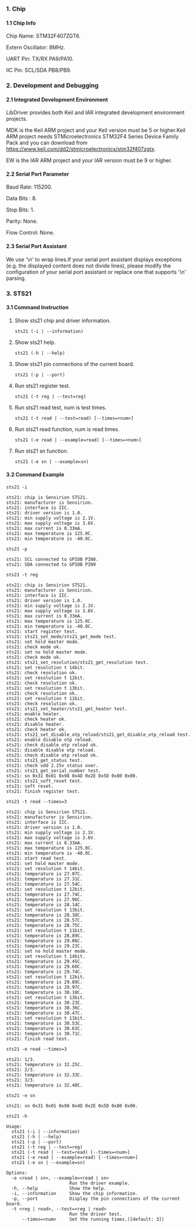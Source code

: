 ### 1. Chip

#### 1.1 Chip Info

Chip Name: STM32F407ZGT6.

Extern Oscillator: 8MHz.

UART Pin: TX/RX PA9/PA10.

IIC Pin: SCL/SDA PB8/PB9.

### 2. Development and Debugging

#### 2.1 Integrated Development Environment

LibDriver provides both Keil and IAR integrated development environment projects.

MDK is the Keil ARM project and your Keil version must be 5 or higher.Keil ARM project needs STMicroelectronics STM32F4 Series Device Family Pack and you can download from https://www.keil.com/dd2/stmicroelectronics/stm32f407zgtx.

EW is the IAR ARM project and your IAR version must be 9 or higher.

#### 2.2 Serial Port Parameter

Baud Rate: 115200.

Data Bits : 8.

Stop Bits: 1.

Parity: None.

Flow Control: None.

#### 2.3 Serial Port Assistant

We use '\n' to wrap lines.If your serial port assistant displays exceptions (e.g. the displayed content does not divide lines), please modify the configuration of your serial port assistant or replace one that supports '\n' parsing.

### 3. STS21

#### 3.1 Command Instruction

1. Show sts21 chip and driver information.

   ```shell
   sts21 (-i | --information)
   ```

2. Show sts21 help.

   ```shell
   sts21 (-h | --help)
   ```

3. Show sts21 pin connections of the current board.

   ```shell
   sts21 (-p | --port)
   ```

4. Run sts21 register test.

   ```shell
   sts21 (-t reg | --test=reg)
   ```

5. Run sts21 read test, num is test times.

   ```shell
   sts21 (-t read | --test=read) [--times=<num>]
   ```

6. Run sts21 read function, num is read times.

   ```shell
   sts21 (-e read | --example=read) [--times=<num>]
   ```

7. Run sts21 sn function.

   ```shell
   sts21 (-e sn | --example=sn)
   ```

#### 3.2 Command Example

```shell
sts21 -i

sts21: chip is Sensirion STS21.
sts21: manufacturer is Sensirion.
sts21: interface is IIC.
sts21: driver version is 1.0.
sts21: min supply voltage is 2.1V.
sts21: max supply voltage is 3.6V.
sts21: max current is 0.33mA.
sts21: max temperature is 125.0C.
sts21: min temperature is -40.0C.
```

```shell
sts21 -p

sts21: SCL connected to GPIOB PIN8.
sts21: SDA connected to GPIOB PIN9
```

```shell
sts21 -t reg

sts21: chip is Sensirion STS21.
sts21: manufacturer is Sensirion.
sts21: interface is IIC.
sts21: driver version is 1.0.
sts21: min supply voltage is 2.1V.
sts21: max supply voltage is 3.6V.
sts21: max current is 0.33mA.
sts21: max temperature is 125.0C.
sts21: min temperature is -40.0C.
sts21: start register test.
sts21: sts21_set_mode/sts21_get_mode test.
sts21: set hold master mode.
sts21: check mode ok.
sts21: set no hold master mode.
sts21: check mode ok.
sts21: sts21_set_resolution/sts21_get_resolution test.
sts21: set resolution t 14bit.
sts21: check resolution ok.
sts21: set resolution t 12bit.
sts21: check resolution ok.
sts21: set resolution t 13bit.
sts21: check resolution ok.
sts21: set resolution t 11bit.
sts21: check resolution ok.
sts21: sts21_set_heater/sts21_get_heater test.
sts21: enable heater.
sts21: check heater ok.
sts21: disable heater.
sts21: check heater ok.
sts21: sts21_set_disable_otp_reload/sts21_get_disable_otp_reload test.
sts21: enable disable otp reload.
sts21: check disable otp reload ok.
sts21: disable disable otp reload.
sts21: check disable otp reload ok.
sts21: sts21_get_status test.
sts21: check vdd 2.25v status over.
sts21: sts21_get_serial_number test.
sts21: sn 0x31 0x01 0x98 0x4D 0x2E 0x5D 0x80 0x00.
sts21: sts21_soft_reset test.
sts21: soft reset.
sts21: finish register test.
```

```shell
sts21 -t read --times=3

sts21: chip is Sensirion STS21.
sts21: manufacturer is Sensirion.
sts21: interface is IIC.
sts21: driver version is 1.0.
sts21: min supply voltage is 2.1V.
sts21: max supply voltage is 3.6V.
sts21: max current is 0.33mA.
sts21: max temperature is 125.0C.
sts21: min temperature is -40.0C.
sts21: start read test.
sts21: set hold master mode.
sts21: set resolution t 14bit.
sts21: temperature is 27.07C.
sts21: temperature is 27.31C.
sts21: temperature is 27.54C.
sts21: set resolution t 12bit.
sts21: temperature is 27.74C.
sts21: temperature is 27.96C.
sts21: temperature is 28.14C.
sts21: set resolution t 13bit.
sts21: temperature is 28.38C.
sts21: temperature is 28.57C.
sts21: temperature is 28.75C.
sts21: set resolution t 11bit.
sts21: temperature is 28.89C.
sts21: temperature is 29.06C.
sts21: temperature is 29.23C.
sts21: set no hold master mode.
sts21: set resolution t 14bit.
sts21: temperature is 29.45C.
sts21: temperature is 29.60C.
sts21: temperature is 29.74C.
sts21: set resolution t 12bit.
sts21: temperature is 29.89C.
sts21: temperature is 29.97C.
sts21: temperature is 30.10C.
sts21: set resolution t 13bit.
sts21: temperature is 30.23C.
sts21: temperature is 30.36C.
sts21: temperature is 30.47C.
sts21: set resolution t 11bit.
sts21: temperature is 30.53C.
sts21: temperature is 30.63C.
sts21: temperature is 30.71C.
sts21: finish read test.
```

```shell
sts21 -e read --times=3

sts21: 1/3.
sts21: temperature is 32.25C.
sts21: 2/3.
sts21: temperature is 32.33C.
sts21: 3/3.
sts21: temperature is 32.40C.
```

```shell
sts21 -e sn

sts21: sn 0x31 0x01 0x98 0x4D 0x2E 0x5D 0x80 0x00.
```

```shell
sts21 -h

Usage:
  sts21 (-i | --information)
  sts21 (-h | --help)
  sts21 (-p | --port)
  sts21 (-t reg | --test=reg)
  sts21 (-t read | --test=read) [--times=<num>]
  sts21 (-e read | --example=read) [--times=<num>]
  sts21 (-e sn | --example=sn)

Options:
  -e <read | sn>, --example=<read | sn>
                        Run the driver example.
  -h, --help            Show the help.
  -i, --information     Show the chip information.
  -p, --port            Display the pin connections of the current board.
  -t <reg | read>, --test=<reg | read>
                        Run the driver test.
      --times=<num>     Set the running times.([default: 3])
```

